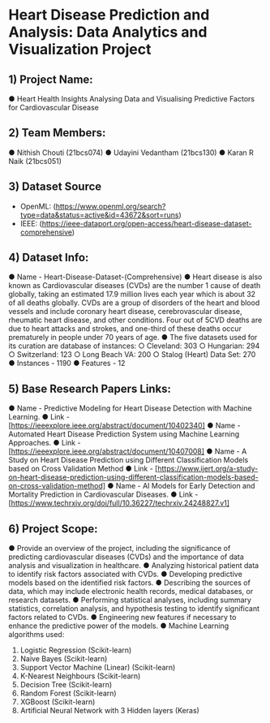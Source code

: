 # Heart Disease Prediction and Analysis: Data Analytics and Visualization Project

## 1) Project Name:

● Heart Health Insights Analysing Data and Visualising Predictive Factors for Cardiovascular Disease

## 2) Team Members:

● Nithish Chouti (21bcs074)
● Udayini Vedantham (21bcs130)
● Karan R Naik (21bcs051)

## 3) Dataset Source

- OpenML:
  (https://www.openml.org/search?type=data&status=active&id=43672&sort=runs)
- IEEE:
  (https://ieee-dataport.org/open-access/heart-disease-dataset-comprehensive)

## 4) Dataset Info:

● Name - Heart-Disease-Dataset-(Comprehensive)
● Heart disease is also known as Cardiovascular diseases (CVDs) are the number 1 cause of death globally, taking an estimated 17.9 million lives each year which is about 32 of all deaths globally. CVDs are a group of disorders of the heart and blood vessels and include coronary heart disease, cerebrovascular disease, rheumatic heart disease, and other conditions. Four out of 5CVD deaths are due to heart attacks and strokes, and one-third of these deaths occur prematurely in people under 70 years of age.
● The five datasets used for its curation are database of instances:
  ○ Cleveland: 303
  ○ Hungarian: 294
  ○ Switzerland: 123
  ○ Long Beach VA: 200
  ○ Stalog (Heart) Data Set: 270
● Instances - 1190
● Features - 12

## 5) Base Research Papers Links:

● Name - Predictive Modeling for Heart Disease Detection with Machine Learning.
● Link - [https://ieeexplore.ieee.org/abstract/document/10402340]
● Name - Automated Heart Disease Prediction System using Machine Learning Approaches.
● Link - [https://ieeexplore.ieee.org/abstract/document/10407008]
● Name - A Study on Heart Disease Prediction using Different Classification Models based on Cross Validation Method
● Link - [https://www.ijert.org/a-study-on-heart-disease-prediction-using-different-classification-models-based-on-cross-validation-method]
● Name - AI Models for Early Detection and Mortality Prediction in Cardiovascular Diseases.
● Link - [https://www.techrxiv.org/doi/full/10.36227/techrxiv.24248827.v1]

## 6) Project Scope:

● Provide an overview of the project, including the significance of predicting cardiovascular diseases (CVDs) and the importance of data analysis and visualization in healthcare.
● Analyzing historical patient data to identify risk factors associated with CVDs.
● Developing predictive models based on the identified risk factors.
● Describing the sources of data, which may include electronic health records, medical databases, or research datasets.
● Performing statistical analyses, including summary statistics, correlation analysis, and hypothesis testing to identify significant factors related to CVDs.
● Engineering new features if necessary to enhance the predictive power of the models.
● Machine Learning algorithms used:
  1. Logistic Regression (Scikit-learn)
  2. Naive Bayes (Scikit-learn)
  3. Support Vector Machine (Linear) (Scikit-learn)
  4. K-Nearest Neighbours (Scikit-learn)
  5. Decision Tree (Scikit-learn)
  6. Random Forest (Scikit-learn)
  7. XGBoost (Scikit-learn)
  8. Artificial Neural Network with 3 Hidden layers (Keras)
